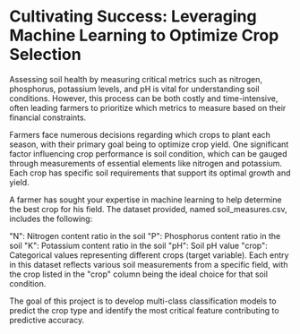 # Cultivating Success: Leveraging Machine Learning to Optimize Crop Selection
Assessing soil health by measuring critical metrics such as nitrogen, phosphorus, potassium levels, and pH is vital for understanding soil conditions. However, this process can be both costly and time-intensive, often leading farmers to prioritize which metrics to measure based on their financial constraints.

Farmers face numerous decisions regarding which crops to plant each season, with their primary goal being to optimize crop yield. One significant factor influencing crop performance is soil condition, which can be gauged through measurements of essential elements like nitrogen and potassium. Each crop has specific soil requirements that support its optimal growth and yield.

A farmer has sought your expertise in machine learning to help determine the best crop for his field. The dataset provided, named soil_measures.csv, includes the following:

"N": Nitrogen content ratio in the soil
"P": Phosphorus content ratio in the soil
"K": Potassium content ratio in the soil
"pH": Soil pH value
"crop": Categorical values representing different crops (target variable).
Each entry in this dataset reflects various soil measurements from a specific field, with the crop listed in the "crop" column being the ideal choice for that soil condition.

The goal of this project is to develop multi-class classification models to predict the crop type and identify the most critical feature contributing to predictive accuracy.
